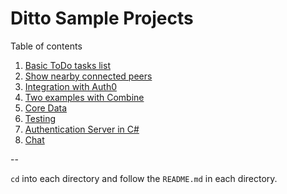 # Ditto Sample Projects

Table of contents

1. [Basic ToDo tasks list](/tasks)
2. [Show nearby connected peers](/peerslist)
3. [Integration with Auth0](/authentication)
4. [Two examples with Combine](/DittoCombineExample)
5. [Core Data](/ditto-core-data)
6. [Testing](/testing)
7. [Authentication Server in C#](/c-sharp-server)
8. [Chat](/messages)

--

`cd` into each directory and follow the `README.md` in each directory.

